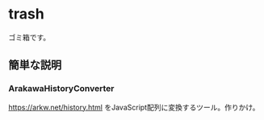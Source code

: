 # trash
ゴミ箱です。

## 簡単な説明

### ArakawaHistoryConverter
https://arkw.net/history.html をJavaScript配列に変換するツール。作りかけ。
